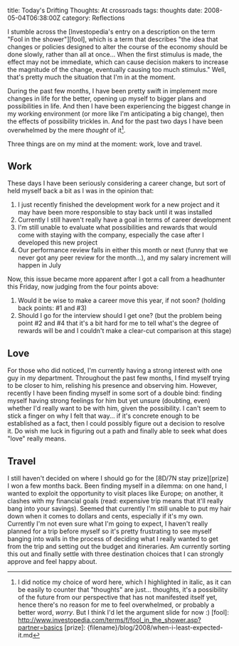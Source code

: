 title: Today's Drifting Thoughts: At crossroads
tags: thoughts
date: 2008-05-04T06:38:00Z
category: Reflections

I stumble across the [Investopedia's entry on a description on the term "Fool in the shower"][fool], which is a term that describes "the idea that changes or policies designed to alter the course of the economy should be done slowly, rather than all at once… When the first stimulus is made, the effect may not be immediate, which can cause decision makers to increase the magnitude of the change, eventually causing too much stimulus." Well, that's pretty much the situation that I'm in at the moment.

During the past few months, I have been pretty swift in implement more changes in life for the better, opening up myself to bigger plans and possibilities in life. And then I have been experiencing the biggest change in my working environment (or more like I'm anticipating a big change), then the effects of possibility trickles in. And for the past two days I have been overwhelmed by the mere *thought* of it[^1].

Three things are on my mind at the moment: work, love and travel.

## Work

These days I have been seriously considering a career change, but sort of held myself back a bit as I was in the opinion that:

1. I just recently finished the development work for a new project and it may have been more responsible to stay back until it was installed
2. Currently I still haven't really have a goal in terms of career development
3. I'm still unable to evaluate what possibilities and rewards that would come with staying with the company, especially the case after I developed this new project
4. Our performance review falls in either this month or next (funny that we never got any peer review for the month…), and my salary increment will happen in July

Now, this issue became more apparent after I got a call from a headhunter this Friday, now judging from the four points above:

1. Would it be wise to make a career move this year, if not soon? (holding back points: #1 and #3)
2. Should I go for the interview should I get one? (but the problem being point #2 and #4 that it's a bit hard for me to tell what's the degree of rewards will be and I couldn't make a clear-cut comparison at this stage)

## Love

For those who did noticed, I'm currently having a strong interest with one guy in my department. Throughout the past few months, I find myself trying to be closer to him, relishing his presence and observing him. However, recently I have been finding myself in some sort of a double bind: finding myself having strong feelings for him but yet unsure (doubting, even) whether I'd really want to be with him, given the possibility. I can't seem to stick a finger on why I felt that way… if it's concrete enough to be established as a fact, then I could possibly figure out a decision to resolve it. Do wish me luck in figuring out a path and finally able to seek what does "love" really means.

## Travel

I still haven't decided on where I should go for the [8D/7N stay prize][prize] I won a few months back. Been finding myself in a dilemma: on one hand, I wanted to exploit the opportunity to visit places like Europe; on another, it clashes with my financial goals (read: expensive trip means that it'll really bang into your savings). Seemed that currently I'm still unable to put my hair down when it comes to dollars and cents, especially if it's my own. Currently I'm not even sure what I'm going to expect, I haven't really planned for a trip before myself so it's pretty frustrating to see myself banging into walls in the process of deciding what I really wanted to get from the trip and setting out the budget and itineraries. Am currently sorting this out and finally settle with three destination choices that I can strongly approve and feel happy about.

[^1]: I did notice my choice of word here, which I highlighted in italic, as it can be easily to counter that "thoughts" are just… thoughts, it's a possibility of the future from our perspective that has not manifested itself yet, hence there's no reason for me to feel overwhelmed, or probably a better word, *worry*. But I think I'd let the argument slide for now :)
[fool]: http://www.investopedia.com/terms/f/fool_in_the_shower.asp?partner=basics
[prize]: {filename}/blog/2008/when-i-least-expected-it.md
